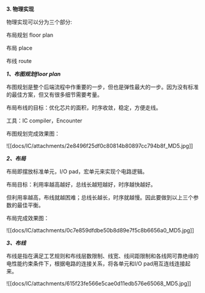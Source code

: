 **3. 物理实现**

物理实现可以分为三个部分:

布局规划 floor plan

布局 place

布线 route


_**1、布图规划floor plan**_

布图规划是整个后端流程中作重要的一步，但也是弹性最大的一步。因为没有标准的最佳方案，但又有很多细节需要考量。

布局布线的目标：优化芯片的面积，时序收敛，稳定，方便走线。

工具：IC compiler，Encounter

布图规划完成效果图：

![[docs/IC/attachments/2e8496f25df0c80814b80897cc794b8f_MD5.jpg]]

**_2、布局_**

布局即摆放标准单元，I/O pad，宏单元来实现个电路逻辑。

布局目标：利用率越高越好，总线长越短越好，时序越快越好。

但利用率越高，布线就越困难；总线长越长，时序就越慢。因此要做到以上三个参数的最佳平衡。

布局完成效果图：

![[docs/IC/attachments/0c7e859dfdbe50b8d89e7f5c8b6656a0_MD5.jpg]]

_**3、布线**_

布线是指在满足工艺规则和布线层数限制、线宽、线间距限制和各线网可靠绝缘的电性能约束条件下，根据电路的连接关系，将各单元和I/O pad用互连线连接起来。

![[docs/IC/attachments/615f23fe566e5cae0d11edb576e65068_MD5.jpg]]
